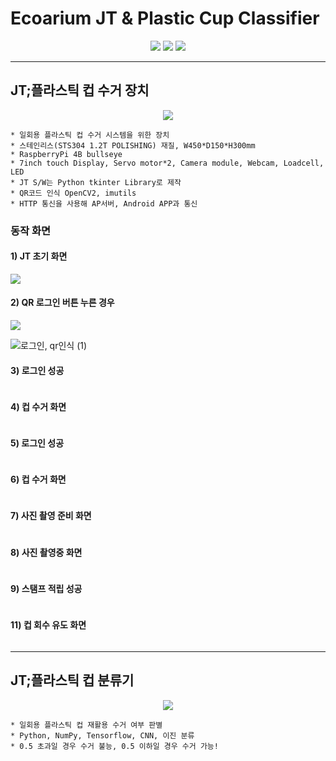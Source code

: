 # Ecoarium JT & Plastic Cup Classifier
<p align="center">
  <img src="https://img.shields.io/badge/tensorflow-FF6F00?style=for-the-badge&logo=tensorflow&logoColor=white">
  <img src="https://img.shields.io/badge/Python-3776AB?style=for-the-badge&logo=Python&logoColor=white">
  <img src="https://img.shields.io/badge/Clang-A8B9CC?style=for-the-badge&logo=c&logoColor=white">
</p>

---

## JT;플라스틱 컵 수거 장치
<p align="center">
  <img src="https://github.com/mixgolem/SKU-Ecoarium/assets/130221911/b47ee6d1-2bfd-4b1f-85a5-75f385b62bc2">
</p>

    * 일회용 플라스틱 컵 수거 시스템을 위한 장치
    * 스테인리스(STS304 1.2T POLISHING) 재질, W450*D150*H300mm
    * RaspberryPi 4B bullseye
    * 7inch touch Display, Servo motor*2, Camera module, Webcam, Loadcell, LED
    * JT S/W는 Python tkinter Library로 제작
    * QR코드 인식 OpenCV2, imutils
    * HTTP 통신을 사용해 AP서버, Android APP과 통신

### 동작 화면

#### 1) JT 초기 화면

<img src="https://github.com/mixgolem/SKU-Ecoarium/assets/130221911/8659afbe-70d6-40ab-a3b3-36425d0a8a4f">

#### 2) QR 로그인 버튼 누른 경우

<img src="https://github.com/mixgolem/SKU-Ecoarium/assets/130221911/91078dc7-bc97-4632-8709-21a5720745b0">

![로그인, qr인식 (1)](https://github.com/mixgolem/SKU-Ecoarium/assets/130221911/2defecf8-0d55-4884-87d6-0e8c1980be16)

#### 3) 로그인 성공

<img src="">

#### 4) 컵 수거 화면
    
<img src="">

#### 5) 로그인 성공

<img src="">

#### 6) 컵 수거 화면
    
<img src="">

#### 7) 사진 촬영 준비 화면

<img src="">

#### 8) 사진 촬영중 화면

<img src="">

#### 9) 스탬프 적립 성공

<img src="">

#### 11) 컵 회수 유도 화면

  <img src="">

---

## JT;플라스틱 컵 분류기
<p align="center">
  <img src="https://github.com/mixgolem/SKU-Ecoarium/assets/130221911/f5393994-810a-4ce4-b153-8fc599dc0bf0">
</p>

    * 일회용 플라스틱 컵 재활용 수거 여부 판별
    * Python, NumPy, Tensorflow, CNN, 이진 분류
    * 0.5 초과일 경우 수거 불능, 0.5 이하일 경우 수거 가능!
